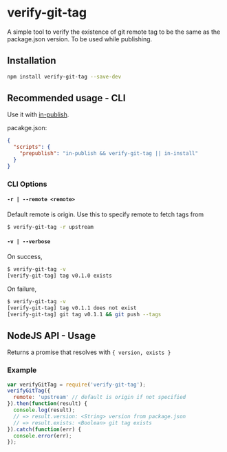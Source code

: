 # verify-git-tag

A simple tool to verify the existence of git remote tag to be the same as the package.json version. To be used while publishing.

## Installation

```sh
npm install verify-git-tag --save-dev
```

## Recommended usage - CLI

Use it with [in-publish](https://github.com/iarna/in-publish).

pacakge.json:

```json
{
  "scripts": {
    "prepublish": "in-publish && verify-git-tag || in-install"
  }
}
```

### CLI Options

#### `-r | --remote <remote>`

Default remote is origin. Use this to specify remote to fetch tags from

```sh
$ verify-git-tag -r upstream
```

#### `-v | --verbose`

On success,

```sh
$ verify-git-tag -v
[verify-git-tag] tag v0.1.0 exists
```

On failure,

```sh
$ verify-git-tag -v
[verify-git-tag] tag v0.1.1 does not exist
[verify-git-tag] git tag v0.1.1 && git push --tags
```

## NodeJS API - Usage

Returns a promise that resolves with `{ version, exists }`

### Example

```js
var verifyGitTag = require('verify-git-tag');
verifyGitTag({
  remote: 'upstream' // default is origin if not specified
}).then(function(result) {
  console.log(result);
  // => result.version: <String> version from package.json
  // => result.exists: <Boolean> git tag exists
}).catch(function(err) {
  console.error(err);
});
```
